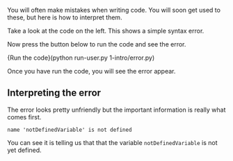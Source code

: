 You will often make mistakes when writing code. You will soon get used to these, but here is how to interpret them.

Take a look at the code on the left. This shows a simple syntax error. 

Now press the button below to run the code and see the error.

{Run the code}(python run-user.py 1-intro/error.py)

Once you have run the code, you will see the error appear.

## Interpreting the error
The error looks pretty unfriendly but the important information is really what comes first.

```
name 'notDefinedVariable' is not defined
```

You can see it is telling us that that the variable `notDefinedVariable` is not yet defined.
